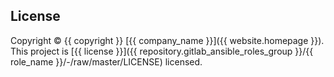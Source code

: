 ## License

Copyright © {{ copyright }} [{{ company_name }}]({{ website.homepage }}). This project is [{{ license }}]({{ repository.gitlab_ansible_roles_group }}/{{ role_name }}/-/raw/master/LICENSE) licensed.
